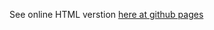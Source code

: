 See online HTML verstion [here at github pages](https://elborh.github.io/har-weight-lifting/proj-ai-gym-assistant.html)
